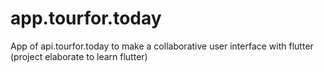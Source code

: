 # app.tourfor.today
App of api.tourfor.today to make a collaborative user interface with flutter (project elaborate to learn flutter)
